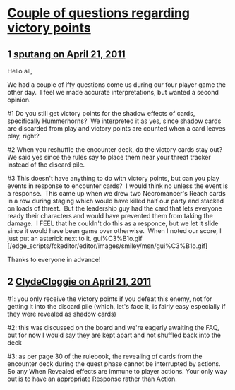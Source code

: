 # [Couple of questions regarding victory points](https://community.fantasyflightgames.com/topic/45565-couple-of-questions-regarding-victory-points/)

## 1 [sputang on April 21, 2011](https://community.fantasyflightgames.com/topic/45565-couple-of-questions-regarding-victory-points/?do=findComment&comment=457048)

Hello all,

We had a couple of iffy questions come us during our four player game the other day.  I feel we made accurate interpretations, but wanted a second opinion.

#1 Do you still get victory points for the shadow effects of cards, specifically Hummerhorns?  We interpreted it as yes, since shadow cards are discarded from play and victory points are counted when a card leaves play, right?

#2 When you reshuffle the encounter deck, do the victory cards stay out?  We said yes since the rules say to place them near your threat tracker instead of the discard pile.

#3 This doesn't have anything to do with victory points, but can you play events in response to encounter cards?  I would think no unless the event is a response.  This came up when we drew two Necromancer's Reach cards in a row during staging which would have killed half our party and stacked on loads of threat.  But the leadership guy had the card that lets everyone ready their characters and would have prevented them from taking the damage.  I FEEL that he couldn't do this as a responce, but we let it slide since it would have been game over otherwise.  When I noted our score, I just put an asterick next to it. gui%C3%B1o.gif [/edge_scripts/fckeditor/editor/images/smiley/msn/gui%C3%B1o.gif]

Thanks to everyone in advance!

## 2 [ClydeCloggie on April 21, 2011](https://community.fantasyflightgames.com/topic/45565-couple-of-questions-regarding-victory-points/?do=findComment&comment=457053)

#1: you only receive the victory points if you defeat this enemy, not for getting it into the discard pile (which, let's face it, is fairly easy especially if they were revealed as shadow cards)

#2: this was discussed on the board and we're eagerly awaiting the FAQ, but for now I would say they are kept apart and not shuffled back into the deck

#3: as per page 30 of the rulebook, the revealing of cards from the encounter deck during the quest phase cannot be interrupted by actions. So any When Revealed effects are immune to player actions. Your only way out is to have an appropriate Response rather than Action.

